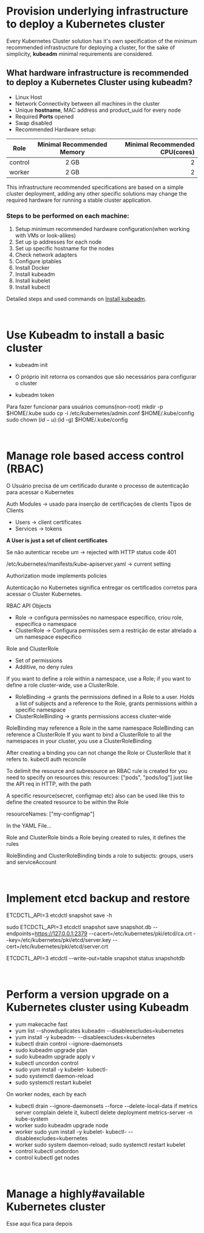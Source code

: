 
# Provision underlying infrastructure to deploy a Kubernetes cluster

Every Kubernetes Cluster solution has it's own specification of the minimum recommended infrastructure for deploying a cluster, for the sake of simplicity, **kubeadm** minimal requirements are considered.

## What hardware infrastructure is recommended to deploy a Kubernetes Cluster using kubeadm?

- Linux Host
- Network Connectivity between all machines in the cluster
- Unique **hostname**, MAC address and product_uuid for every node
- Required **Ports** opened
- Swap disabled
- Recommended Hardware setup:

| Role     |        Minimal Recommended Memory              |  Minimal Recommended CPU(cores) |
| ----------  |:------------------------:| -----:|
| control     | 2 GB | 2     |
| worker      | 2 GB | 2     |

This infrastructure recommended specifications are based on a simple cluster deployment, adding any other specific solutions may change the required hardware for running a stable cluster application.

### Steps to be performed on each machine: 
1. Setup minimum recommended hardware configuration(when working with VMs or look-alikes)
2. Set up ip addresses for each node
3. Set up specific hostname for the nodes
4. Check network adapters
5. Configure iptables
6. Install Docker
7. Install kubeadm
8. Install kubelet
9. Install kubectl

Detailed steps and used commands on [Install kubeadm](https://kubernetes.io/docs/setup/production-environment/tools/kubeadm/install-kubeadm/).
&nbsp;

&nbsp;
# Use Kubeadm to install a basic cluster

- kubeadm init
- O próprio init retorna os comandos que são necessários para configurar o cluster

- kubeadm token

Para fazer funcionar para usuários comuns(non-root)
mkdir -p $HOME/.kube
sudo cp -i /etc/kubernetes/admin.conf $HOME/.kube/config
sudo chown $(id -u):$(id -g) $HOME/.kube/config
&nbsp;

&nbsp;
# Manage role based access control (RBAC)

O Usuário precisa de um certificado durante o processo de autenticação para acessar o Kubernetes

Auth Modules -> usado para inserção de certificações de clients
Tipos de Clients
- Users -> client certificates
- Services -> tokens

**A User is just a set of client certificates**

Se não autenticar recebe um -> rejected with HTTP status code 401

/etc/kubernetes/manifests/kube-apiserver.yaml -> current setting

Authorization mode implements policies

Autenticação no Kubernetes significa entregar os certificados corretos para acessar o Cluster Kubernetes.


RBAC API Objects
- Role -> configura permissões no namespace específico, criou role, especifica o namespace
- ClusterRole -> Configura permissões sem a restrição de estar atrelado a um namespace específico


Role and ClusterRole
- Set of permissions
- Additive, no deny rules

If you want to define a role within a namespace, use a Role; if you want to define a role cluster-wide, use a ClusterRole.

- RoleBinding -> grants the permissions defined in a Role to a user. Holds a list of subjects and a reference to the Role, grants permissions within a specific namespace
- ClusterRoleBinding ->  grants permissions access cluster-wide

RoleBinding may reference a Role in the same namespace
RoleBinding can reference a ClusterRole
If you want to bind a ClusterRole to all the namespaces in your cluster, you use a ClusterRoleBinding

After creating a binding you can not change the Role or ClusterRole that it refers to.
kubectl auth reconcile

To delimit the resource and subresource an RBAC rule is created for
you need to specify on resources this: 
  resources: ["pods", "pods/log"]
just like the API req in HTTP, with the path

A specific resource(secret, configmap etc) also can be used like this to define the created resource to be within the Role

resourceNames: ["my-configmap"]


In the YAML File...

Role and ClusterRole binds a Role beying created to rules, it defines the rules

RoleBinding and ClusterRoleBinding binds a role to subjects: groups, users and serviceAccount
&nbsp;

&nbsp;
# Implement etcd backup and restore

ETCDCTL_API=3 etcdctl snapshot save -h

sudo ETCDCTL_API=3 etcdctl snapshot save snapshot.db --endpoints=https://127.0.0.1:2379 --cacert=/etc/kubernetes/pki/etcd/ca.crt --key=/etc/kubernetes/pki/etcd/server.key --cert=/etc/kubernetes/pki/etcd/server.crt

ETCDCTL_API=3 etcdctl --write-out=table snapshot status snapshotdb
&nbsp;

&nbsp;
# Perform a version upgrade on a Kubernetes cluster using Kubeadm
- yum makecache fast 
- yum list --showduplicates kubeadm --disableexcludes=kubernetes
- yum install -y kubeadm-<version-number> --disableexcludes=kubernetes
- kubectl drain control --ignore-daemonsets
- sudo kubeadm upgrade plan
- sudo kubeadm upgrade apply v<whatever>
- kubectl uncordon control
- sudo yum install -y kubelet-<latestversion> kubectl-<latestversion>
- sudo systemctl daemon-reload
- sudo systemctl restart kubelet

On worker nodes, each by each
- kubectl drain <nodename> --ignore-daemonsets --force --delete-local-data
    if metrics server complain delete it, kubectl delete deployment metrics-server -n kube-system
- worker sudo kubeadm upgrade node
- worker sudo yum install -y kubelet-<latestversion> kubectl-<latestversion> --disableexcludes=kubernetes
- worker sudo system daemon-reload; sudo systemctl restart kubelet
- control kubectl undordon <nodename>
- control kubectl get nodes
&nbsp;

&nbsp;
# Manage a highly#available Kubernetes cluster

Esse aqui fica para depois
